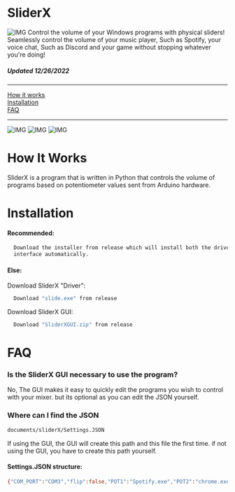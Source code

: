 # SliderX
![IMG](https://i.imgur.com/lTktL4X.png)
Control the volume of your Windows programs with physical sliders!
Seamlessly control the volume of your music player, Such as Spotify, your voice chat, Such as Discord and your game
without stopping whatever you're doing!
##### Updated 12/26/2022

------------
[How it works](#how-it-works) <br />
[Installation](#installation) <br />
[FAQ](#faq)

------------




![IMG](https://i.imgur.com/CNiqJJr.png)
![IMG](https://i.imgur.com/QjUbbNw.gif)
![IMG](https://i.imgur.com/W9QA54D.png)



# How It Works
SliderX is a program that is written in Python that controls the volume of programs based on
potentiometer values sent from Arduino hardware.



# Installation

#### Recommended:

```bash
  Download the installer from release which will install both the driver and the GUI
  interface automatically.
```
#### Else:
Download SliderX "Driver":

```bash
  Download "slide.exe" from release
```
Download SliderX GUI:

```bash
  Download "SliderXGUI.zip" from release
```

    
# FAQ

### Is the SliderX GUI necessary to use the program?

No, The GUI makes it easy to quickly edit the programs you wish to control with your mixer.
but its optional as you can edit the JSON yourself.

### Where can I find the JSON
```bash
documents/sliderX/Settings.JSON
```
If using the GUI, the GUI will create this path and this file the first time.
if not using the GUI, you have to create this path yourself.
#### Settings.JSON structure:
```bash
{"COM_PORT":"COM3","flip":false,"POT1":"Spotify.exe","POT2":"chrome.exe, firefox.exe","POT3":"Discord.exe","POT4":"example.exe, example2.exe"}
```
